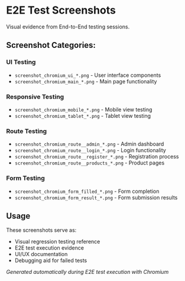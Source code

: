 # E2E Test Screenshots

Visual evidence from End-to-End testing sessions.

## Screenshot Categories:

### UI Testing
- `screenshot_chromium_ui_*.png` - User interface components
- `screenshot_chromium_main_*.png` - Main page functionality

### Responsive Testing
- `screenshot_chromium_mobile_*.png` - Mobile view testing
- `screenshot_chromium_tablet_*.png` - Tablet view testing

### Route Testing
- `screenshot_chromium_route__admin_*.png` - Admin dashboard
- `screenshot_chromium_route__login_*.png` - Login functionality
- `screenshot_chromium_route__register_*.png` - Registration process
- `screenshot_chromium_route__products_*.png` - Product pages

### Form Testing
- `screenshot_chromium_form_filled_*.png` - Form completion
- `screenshot_chromium_form_result_*.png` - Form submission results

## Usage
These screenshots serve as:
- Visual regression testing reference
- E2E test execution evidence
- UI/UX documentation
- Debugging aid for failed tests

*Generated automatically during E2E test execution with Chromium*
